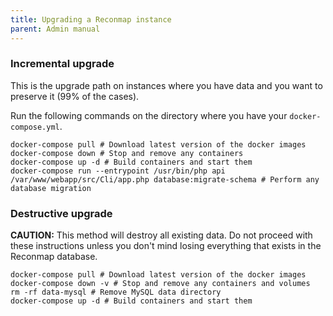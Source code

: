 ```yaml
---
title: Upgrading a Reconmap instance
parent: Admin manual
---
```


### Incremental upgrade

This is the upgrade path on instances where you have data and you want to preserve it (99% of the cases).

Run the following commands on the directory where you have your `docker-compose.yml`.

```shell
docker-compose pull # Download latest version of the docker images
docker-compose down # Stop and remove any containers
docker-compose up -d # Build containers and start them
docker-compose run --entrypoint /usr/bin/php api /var/www/webapp/src/Cli/app.php database:migrate-schema # Perform any database migration
```

### Destructive upgrade

**CAUTION:** This method will destroy all existing data. Do not proceed with these instructions unless you don't mind losing everything that exists in the Reconmap database.

```shell
docker-compose pull # Download latest version of the docker images
docker-compose down -v # Stop and remove any containers and volumes
rm -rf data-mysql # Remove MySQL data directory
docker-compose up -d # Build containers and start them
```
